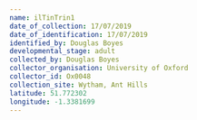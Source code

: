 ```yaml
---
name: ilTinTrin1
date_of_collection: 17/07/2019
date_of_identification: 17/07/2019
identified_by: Douglas Boyes
developmental_stage: adult
collected_by: Douglas Boyes
collector_organisation: University of Oxford
collector_id: Ox0048
collection_site: Wytham, Ant Hills
latitude: 51.772302
longitude: -1.3381699
---
```


